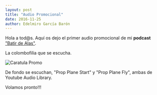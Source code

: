 ```yaml
---
layout: post
title: "Audio Promocional"
date: 2016-11-25
author: Edelmiro García Barón
---
```

Hola a tod@s. Aquí os dejo el primer audio promocional de mi **podcast** ["Batir de Alas"](https://batirdealas.github.io).

La colombofilia que se escucha.
 
<img src="https://batirdealas.github.io/images/caratulas/Promo.png" alt="Caratula Promo" style="max-width:100%;width:auto;height:auto;">


De fondo se escuchan, "Prop Plane Start" y "Prop Plane Fly", ambas de Youtube Audio Library.
 
Volamos pronto!!!
